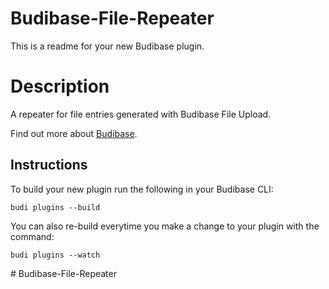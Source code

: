 # Budibase-File-Repeater
This is a readme for your new Budibase plugin.

# Description
A repeater for file entries generated with Budibase File Upload.

Find out more about [Budibase](https://github.com/Budibase/budibase).

## Instructions

To build your new  plugin run the following in your Budibase CLI:
```
budi plugins --build
```

You can also re-build everytime you make a change to your plugin with the command:
```
budi plugins --watch
```

#   B u d i b a s e - F i l e - R e p e a t e r  
 